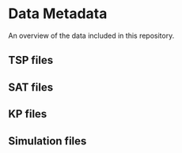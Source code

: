 # Data Metadata

An overview of the data included in this repository.

## TSP files

## SAT files

## KP files

## Simulation files
